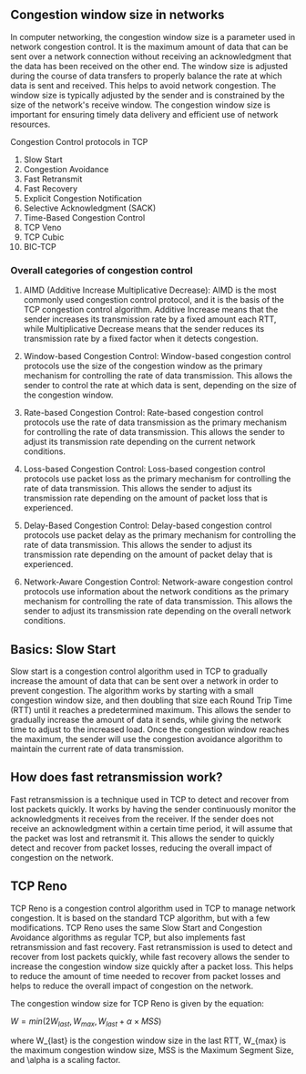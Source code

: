 ## Congestion window size in networks

In computer networking, the congestion window size is a parameter used in network congestion control. It is the maximum amount of data that can be sent over a network connection without receiving an acknowledgment that the data has been received on the other end. The window size is adjusted during the course of data transfers to properly balance the rate at which data is sent and received. This helps to avoid network congestion. The window size is typically adjusted by the sender and is constrained by the size of the network's receive window. The congestion window size is important for ensuring timely data delivery and efficient use of network resources.

Congestion Control protocols in TCP

1. Slow Start
2. Congestion Avoidance
3. Fast Retransmit
4. Fast Recovery
5. Explicit Congestion Notification
6. Selective Acknowledgment (SACK)
7. Time-Based Congestion Control
8. TCP Veno
9. TCP Cubic 
10. BIC-TCP

### Overall categories of congestion control

1. AIMD (Additive Increase Multiplicative Decrease): AIMD is the most commonly used congestion control protocol, and it is the basis of the TCP congestion control algorithm. Additive Increase means that the sender increases its transmission rate by a fixed amount each RTT, while Multiplicative Decrease means that the sender reduces its transmission rate by a fixed factor when it detects congestion. 

2. Window-based Congestion Control: Window-based congestion control protocols use the size of the congestion window as the primary mechanism for controlling the rate of data transmission. This allows the sender to control the rate at which data is sent, depending on the size of the congestion window. 

3. Rate-based Congestion Control: Rate-based congestion control protocols use the rate of data transmission as the primary mechanism for controlling the rate of data transmission. This allows the sender to adjust its transmission rate depending on the current network conditions. 

4. Loss-based Congestion Control: Loss-based congestion control protocols use packet loss as the primary mechanism for controlling the rate of data transmission. This allows the sender to adjust its transmission rate depending on the amount of packet loss that is experienced.

5. Delay-Based Congestion Control: Delay-based congestion control protocols use packet delay as the primary mechanism for controlling the rate of data transmission. This allows the sender to adjust its transmission rate depending on the amount of packet delay that is experienced. 

6. Network-Aware Congestion Control: Network-aware congestion control protocols use information about the network conditions as the primary mechanism for controlling the rate of data transmission. This allows the sender to adjust its transmission rate depending on the overall network conditions.

## Basics: Slow Start

Slow start is a congestion control algorithm used in TCP to gradually increase the amount of data that can be sent over a network in order to prevent congestion. The algorithm works by starting with a small congestion window size, and then doubling that size each Round Trip Time (RTT) until it reaches a predetermined maximum. This allows the sender to gradually increase the amount of data it sends, while giving the network time to adjust to the increased load. Once the congestion window reaches the maximum, the sender will use the congestion avoidance algorithm to maintain the current rate of data transmission.

## How does fast retransmission work?

Fast retransmission is a technique used in TCP to detect and recover from lost packets quickly. It works by having the sender continuously monitor the acknowledgments it receives from the receiver. If the sender does not receive an acknowledgment within a certain time period, it will assume that the packet was lost and retransmit it. This allows the sender to quickly detect and recover from packet losses, reducing the overall impact of congestion on the network.

## TCP Reno

TCP Reno is a congestion control algorithm used in TCP to manage network congestion. It is based on the standard TCP algorithm, but with a few modifications. TCP Reno uses the same Slow Start and Congestion Avoidance algorithms as regular TCP, but also implements fast retransmission and fast recovery. Fast retransmission is used to detect and recover from lost packets quickly, while fast recovery allows the sender to increase the congestion window size quickly after a packet loss. This helps to reduce the amount of time needed to recover from packet losses and helps to reduce the overall impact of congestion on the network.

The congestion window size for TCP Reno is given by the equation: 

$W = min(2W_{last}, W_{max}, W_{last}+\alpha \times MSS)$

where W_{last} is the congestion window size in the last RTT, W_{max} is the maximum congestion window size, MSS is the Maximum Segment Size, and \alpha is a scaling factor.